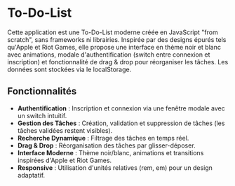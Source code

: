 # To-Do-List

Cette application est une To-Do-List moderne créée en JavaScript "from scratch", sans frameworks ni librairies. Inspirée par des designs épurés tels qu'Apple et Riot Games, elle propose une interface en thème noir et blanc avec animations, modale d'authentification (switch entre connexion et inscription) et fonctionnalité de drag & drop pour réorganiser les tâches. Les données sont stockées via le localStorage.

## Fonctionnalités

- **Authentification** : Inscription et connexion via une fenêtre modale avec un switch intuitif.
- **Gestion des Tâches** : Création, validation et suppression de tâches (les tâches validées restent visibles).
- **Recherche Dynamique** : Filtrage des tâches en temps réel.
- **Drag & Drop** : Réorganisation des tâches par glisser-déposer.
- **Interface Moderne** : Thème noir/blanc, animations et transitions inspirées d'Apple et Riot Games.
- **Responsive** : Utilisation d'unités relatives (rem, em) pour un design adaptatif.